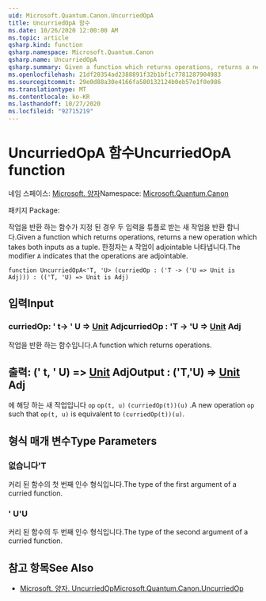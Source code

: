 ```yaml
---
uid: Microsoft.Quantum.Canon.UncurriedOpA
title: UncurriedOpA 함수
ms.date: 10/26/2020 12:00:00 AM
ms.topic: article
qsharp.kind: function
qsharp.namespace: Microsoft.Quantum.Canon
qsharp.name: UncurriedOpA
qsharp.summary: Given a function which returns operations, returns a new operation which takes both inputs as a tuple. The modifier `A` indicates that the operations are adjointable.
ms.openlocfilehash: 21df20354ad2388891f32b1bf1c7781287904983
ms.sourcegitcommit: 29e0d88a30e4166fa580132124b0eb57e1f0e986
ms.translationtype: MT
ms.contentlocale: ko-KR
ms.lasthandoff: 10/27/2020
ms.locfileid: "92715219"
---
```

# <a name="uncurriedopa-function"></a><span data-ttu-id="1b5e4-102">UncurriedOpA 함수</span><span class="sxs-lookup"><span data-stu-id="1b5e4-102">UncurriedOpA function</span></span>

<span data-ttu-id="1b5e4-103">네임 스페이스: [Microsoft. 양자](xref:Microsoft.Quantum.Canon)</span><span class="sxs-lookup"><span data-stu-id="1b5e4-103">Namespace: [Microsoft.Quantum.Canon](xref:Microsoft.Quantum.Canon)</span></span>

<span data-ttu-id="1b5e4-104">패키지 [](https://nuget.org/packages/)</span><span class="sxs-lookup"><span data-stu-id="1b5e4-104">Package: [](https://nuget.org/packages/)</span></span>


<span data-ttu-id="1b5e4-105">작업을 반환 하는 함수가 지정 된 경우 두 입력을 튜플로 받는 새 작업을 반환 합니다.</span><span class="sxs-lookup"><span data-stu-id="1b5e4-105">Given a function which returns operations, returns a new operation which takes both inputs as a tuple.</span></span>
<span data-ttu-id="1b5e4-106">한정자는 `A` 작업이 adjointable 나타냅니다.</span><span class="sxs-lookup"><span data-stu-id="1b5e4-106">The modifier `A` indicates that the operations are adjointable.</span></span>

```qsharp
function UncurriedOpA<'T, 'U> (curriedOp : ('T -> ('U => Unit is Adj))) : (('T, 'U) => Unit is Adj)
```


## <a name="input"></a><span data-ttu-id="1b5e4-107">입력</span><span class="sxs-lookup"><span data-stu-id="1b5e4-107">Input</span></span>

### <a name="curriedop--t---u--unit-adj"></a><span data-ttu-id="1b5e4-108">curriedOp: ' t-> ' U => [Unit](xref:microsoft.quantum.lang-ref.unit) Adj</span><span class="sxs-lookup"><span data-stu-id="1b5e4-108">curriedOp : 'T -> 'U => [Unit](xref:microsoft.quantum.lang-ref.unit) Adj</span></span>

<span data-ttu-id="1b5e4-109">작업을 반환 하는 함수입니다.</span><span class="sxs-lookup"><span data-stu-id="1b5e4-109">A function which returns operations.</span></span>



## <a name="output--tu--unit-adj"></a><span data-ttu-id="1b5e4-110">출력: (' t, ' U) => [Unit](xref:microsoft.quantum.lang-ref.unit) Adj</span><span class="sxs-lookup"><span data-stu-id="1b5e4-110">Output : ('T,'U) => [Unit](xref:microsoft.quantum.lang-ref.unit) Adj</span></span>

<span data-ttu-id="1b5e4-111">에 해당 하는 새 작업입니다 `op` `op(t, u)` `(curriedOp(t))(u)` .</span><span class="sxs-lookup"><span data-stu-id="1b5e4-111">A new operation `op` such that `op(t, u)` is equivalent to `(curriedOp(t))(u)`.</span></span>

## <a name="type-parameters"></a><span data-ttu-id="1b5e4-112">형식 매개 변수</span><span class="sxs-lookup"><span data-stu-id="1b5e4-112">Type Parameters</span></span>

### <a name="t"></a><span data-ttu-id="1b5e4-113">없습니다</span><span class="sxs-lookup"><span data-stu-id="1b5e4-113">'T</span></span>

<span data-ttu-id="1b5e4-114">커리 된 함수의 첫 번째 인수 형식입니다.</span><span class="sxs-lookup"><span data-stu-id="1b5e4-114">The type of the first argument of a curried function.</span></span>
### <a name="u"></a><span data-ttu-id="1b5e4-115">' U</span><span class="sxs-lookup"><span data-stu-id="1b5e4-115">'U</span></span>

<span data-ttu-id="1b5e4-116">커리 된 함수의 두 번째 인수 형식입니다.</span><span class="sxs-lookup"><span data-stu-id="1b5e4-116">The type of the second argument of a curried function.</span></span>

## <a name="see-also"></a><span data-ttu-id="1b5e4-117">참고 항목</span><span class="sxs-lookup"><span data-stu-id="1b5e4-117">See Also</span></span>

- [<span data-ttu-id="1b5e4-118">Microsoft. 양자. UncurriedOp</span><span class="sxs-lookup"><span data-stu-id="1b5e4-118">Microsoft.Quantum.Canon.UncurriedOp</span></span>](xref:Microsoft.Quantum.Canon.UncurriedOp)